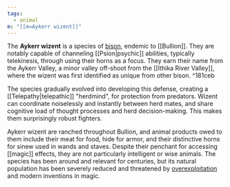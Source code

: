 ```yaml
---
tags:
  - animal
m: "[[m=Aykerr wizent]]"
---
```


The **Aykerr wizent** is a species of [bison](https://en.wikipedia.org/wiki/Bison), endemic to [[Bullion]]. They are notably capable of channeling [[Psion|psychic]] abilities, typically telekinesis, through using their horns as a focus. They earn their name from the Aykerr Valley, a minor valley off-shoot from the [[Ithika River Valley]], where the wizent was first identified as unique from other bison. ^181ceb

The species gradually evolved into developing this defense, creating a [[Telepathy|telepathic]] "herdmind", for protection from predators. Wizent can coordinate noiselessly and instantly between herd mates, and share cognitive load of thought processes and herd decision-making. This makes them surprisingly robust fighters.

Aykerr wizent are ranched throughout Bullion, and animal products owed to them include their meat for food, hide for armor, and their distinctive horns for sinew used in wands and staves. Despite their penchant for accessing [[magic]] effects, they are not particularly intelligent or wise animals. The species has been around and relevant for centuries, but its natural population has been severely reduced and threatened by [overexploitation](https://en.wikipedia.org/wiki/Overexploitation) and modern inventions in magic.